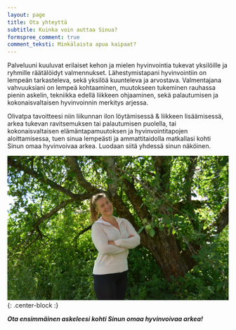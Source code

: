 ```yaml
---
layout: page
title: Ota yhteyttä
subtitle: Kuinka voin auttaa Sinua?
formspree_comment: true
comment_teksti: Minkälaista apua kaipaat?
---
```


Palveluuni kuuluvat erilaiset kehon ja mielen hyvinvointia tukevat yksilöille ja ryhmille räätälöidyt valmennukset. Lähestymistapani hyvinvointiin on lempeän tarkasteleva, sekä yksilöä kuunteleva ja arvostava. Valmentajana vahvuuksiani on lempeä kohtaaminen, muutokseen tukeminen rauhassa pienin askelin, tekniikka edellä liikkeen ohjaaminen, sekä palautumisen ja kokonaisvaltaisen hyvinvoinnin merkitys arjessa.

Olivatpa tavoitteesi niin liikunnan ilon löytämisessä & liikkeen lisäämisessä, arkea tukevan ravitsemuksen tai palautumisen puolella, tai kokonaisvaltaisen elämäntapamuutoksen ja hyvinvointitapojen aloittamisessa, tuen sinua lempeästi ja ammattitaidolla matkallasi kohti Sinun omaa hyvinvoivaa arkea. Luodaan siitä yhdessä sinun näköinen.

![elokatsu](./img/elokatsu4.jpg){: .center-block :}

***Ota ensimmäinen askeleesi kohti Sinun omaa hyvinvoivaa arkea!***